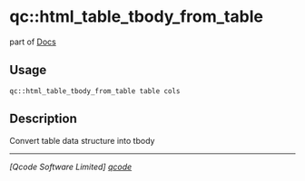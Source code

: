 qc::html_table_tbody_from_table
===============================

part of [Docs](.)

Usage
-----
`qc::html_table_tbody_from_table table cols`

Description
-----------
Convert table data structure into tbody

----------------------------------
*[Qcode Software Limited] [qcode]*

[qcode]: http://www.qcode.co.uk "Qcode Software"